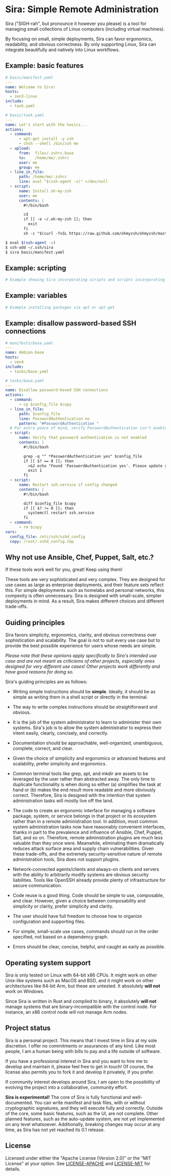 # Sira: Simple Remote Administration

Sira ("SIGH-rah", but pronounce it however you please) is a tool for managing small collections of Linux computers (including virtual machines).

By focusing on small, simple deployments, Sira can favor ergonomics, readability, and obvious correctness. By only supporting Linux, Sira can integrate beautifully and natively into Linux workflows.

## Example: basic features

```yaml
# basic/manifest.yaml
---
name: Welcome to Sira!
hosts:
  - zen3-linux
include:
  - task.yaml
```

```yaml
# basic/task.yaml
---
name: Let's start with the hasics...
actions:
  - command:
      - apt-get install -y zsh
      - chsh --shell /bin/zsh me
  - upload:
      from:  files/.zshrc.base
      to:    /home/me/.zshrc
      user: me
      group: me
  - line_in_file:
      path: /home/me/.zshrc
      line: eval "$(ssh-agent -s)" >/dev/null
  - script:
      name: Install oh-my-zsh
      user: me
      contents: |
        #!/bin/bash

        cd
        if [[ -e ~/.oh-my-zsh ]]; then
          exit
        fi
        sh -c "$(curl -fsSL https://raw.github.com/ohmyzsh/ohmyzsh/master/tools/install.sh)" "" --unattended --keep-zshrc
```

```bash
$ eval $(ssh-agent -s)
$ ssh-add ~/.ssh/sira
$ sira basic/manifest.yaml
```

## Example: scripting

```yaml
# Example showing Sira incorporating scripts and scripts incorporating Sira
```

## Example: variables

```yaml
# Example installing packages via apt or apt-get
```

## Example: disallow password-based SSH connections

```yaml
# manifests/base.yaml
---
name: debian-base
hosts:
  - zen4
include:
  - tasks/base.yaml

# tasks/base.yaml
---
name: Disallow password-based SSH connections
actions:
  - command:
      - cp $config_file $copy
  - line_in_file:
      path: $config_file
      line: PasswordAuthentication no
      pattern: "#PasswordAuthentication "
  # For extra peace of mind, verify PasswordAuthentication isn't enabled elsewhere.
  - script:
      name: Verify that password authentication is not enabled
      contents: |
        #!/bin/bash

        grep -q "^ *PasswordAuthentication yes" $config_file
        if [[ $? == 0 ]]; then
          >&2 echo "Found 'PasswordAuthentication yes'. Please update your task file."
          exit 1
        fi
  - script:
      name: Restart ssh.service if config changed
      contents: |
        #!/bin/bash

        diff $config_file $copy
        if [[ $? != 0 ]]; then
          systemctl restart ssh.service
        fi
  - command:
      - rm $copy
vars:
  config_file: /etc/ssh/sshd_config
  copy: /root/.sshd_config.tmp
```

## Why not use Ansible, Chef, Puppet, Salt, etc.?

If these tools work well for you, great! Keep using them!

These tools are very sophisticated and very complex. They are designed for use cases as large as enterprise deployments, and their feature sets reflect this. For simple deployments such as homelabs and personal networks, this compexity is often unnecessary. Sira is designed with small-scale, simpler deployments in mind. As a result, Sira makes different choices and different trade-offs.

## Guiding principles

Sira favors simplicity, ergonomics, clarity, and obvious correctness over sophistication and scalability. The goal is not to suit every use case but to provide the best possible experience for users whose needs are simple.

*Please note that these opinions apply specifically to Sira's intended use case and are not meant as criticisms of other projects, especially ones designed for very different use cases! Other projects work differently and have good reasons for doing so.*

Sira's guiding principles are as follows:

* Writing simple instructions should be **simple**. Ideally, it should be as simple as writing them in a shell script or directly in the terminal.

* The way to write complex instructions should be straightforward and obvious.

* It is the job of the system administrator to learn to administer their own systems. Sira's job is to allow the system administrator to express their intent easily, clearly, concisely, and correctly.

* Documentation should be approachable, well-organized, unambiguous, complete, correct, and clear.

* Given the choice of simplicity and ergonomics or advanced features and scalability, prefer simplicity and ergonomics.

* Common terminal tools like grep, apt, and mkdir are assets to be leveraged by the user rather than abstracted away. The only time to duplicate functionality is when doing so either (a) simplifies the task at hand or (b) makes the end result more readable and more obviously correct. Therefore, Sira is designed with the intention that system administration tasks will mostly live off the land.

* The code to create an ergonomic interface for managing a software package, system, or service belongs in that project or its ecosystem rather than in a remote administration tool. In addition, most common system administration tasks now have reasonably convenient interfaces, thanks in part to the prevalence and influence of Ansible, Chef, Puppet, Salt, and so on. Therefore, remote administration plugins are much less valuable than they once were. Meanwhile, eliminating them dramatically reduces attack surface area and supply chain vulnerabilities. Given these trade-offs, and the extremely security-sensitive nature of remote administration tools, Sira does not support plugins.

* Network-connected agents/clients and always-on clients and servers with the ability to arbitrarily modify systems are obvious security liabilities. Tools like OpenSSH already provide plenty of infrastructure for secure communication.

* Code reuse is a good thing. Code should be simple to use, composable, and clear. However, given a choice between composability and simplicity or clarity, prefer simplicity and clarity.

* The user should have full freedom to choose how to organize configuration and supporting files.

* For simple, small-scale use cases, commands should run in the order specified, not based on a dependency graph.

* Errors should be clear, concise, helpful, and caught as early as possible.

## Operating system support

Sira is only tested on Linux with 64-bit x86 CPUs. It might work on other Unix-like systems such as MacOS and BSD, and it might work on other architectures like 64-bit Arm, but these are untested. It absolutely **will not** work on Windows.

Since Sira is written in Rust and compiled to binary, it absolutely **will not** manage systems that are binary-incompatible with the control node. For instance, an x86 control node will not manage Arm nodes.

## Project status

Sira is a personal project. This means that I invest time in Sira at my sole discretion. I offer no commitments or assurances of any kind. Like most people, I am a human being with bills to pay and a life outside of software.

If you have a professional interest in Sira and you want to hire me to develop and maintain it, please feel free to get in touch! Of course, the license also permits you to fork it and develop it privately, if you prefer.

If community interest develops around Sira, I am open to the possibility of evolving the project into a collaborative, community effort.

**Sira is experimental!** The core of Sira is fully functional and well-documented. You can write manifest and task files, with or without cryptographic signatures, and they will execute fully and correctly. Outside of the core, some basic features, such as the UI, are not complete. Other planned features, such as the auto-update system, are not yet implemented on any level whatsoever. Additionally, breaking changes may occur at any time, as Sira has not yet reached its 0.1 release.

## License

Licensed under either the "Apache License (Version 2.0)" or the "MIT License" at your option. See [LICENSE-APACHE](LICENSE-APACHE) and [LICENSE-MIT](LICENSE-MIT) for details.
